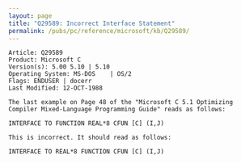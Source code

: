 ```yaml
---
layout: page
title: "Q29589: Incorrect Interface Statement"
permalink: /pubs/pc/reference/microsoft/kb/Q29589/
---
```


	Article: Q29589
	Product: Microsoft C
	Version(s): 5.00 5.10 | 5.10
	Operating System: MS-DOS    | OS/2
	Flags: ENDUSER | docerr
	Last Modified: 12-OCT-1988
	
	The last example on Page 48 of the "Microsoft C 5.1 Optimizing
	Compiler Mixed-Language Programming Guide" reads as follows:
	
	INTERFACE TO FUNCTION REAL*8 CFUN [C] (I,J)
	
	This is incorrect. It should read as follows:
	
	INTERFACE TO REAL*8 FUNCTION CFUN [C] (I,J)

